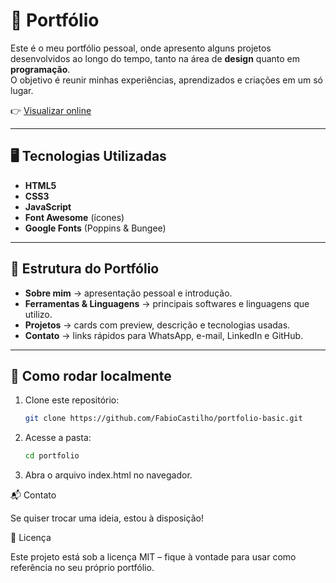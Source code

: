 # 📂 Portfólio

Este é o meu portfólio pessoal, onde apresento alguns projetos desenvolvidos ao longo do tempo, tanto na área de **design** quanto em **programação**.  
O objetivo é reunir minhas experiências, aprendizados e criações em um só lugar.  

👉 [Visualizar online](https://fabiocastilho.com)  

---

## 🖥️ Tecnologias Utilizadas
- **HTML5**  
- **CSS3**  
- **JavaScript**  
- **Font Awesome** (ícones)  
- **Google Fonts** (Poppins & Bungee)  

---

## 📸 Estrutura do Portfólio
- **Sobre mim** → apresentação pessoal e introdução.  
- **Ferramentas & Linguagens** → principais softwares e linguagens que utilizo.  
- **Projetos** → cards com preview, descrição e tecnologias usadas.  
- **Contato** → links rápidos para WhatsApp, e-mail, LinkedIn e GitHub.  


---

## 🚀 Como rodar localmente
1. Clone este repositório:
   ```bash
   git clone https://github.com/FabioCastilho/portfolio-basic.git
2. Acesse a pasta:
   ```bash
   cd portfolio


3. Abra o arquivo index.html no navegador.

📬 Contato

Se quiser trocar uma ideia, estou à disposição!

📝 Licença

Este projeto está sob a licença MIT – fique à vontade para usar como referência no seu próprio portfólio.
